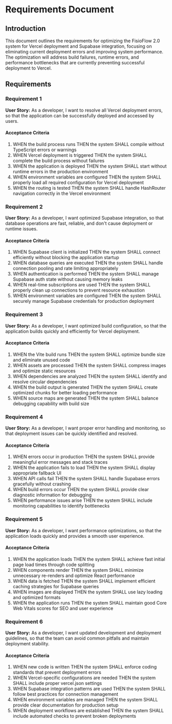 # Requirements Document

## Introduction

This document outlines the requirements for optimizing the FisioFlow 2.0 system for Vercel deployment and Supabase integration, focusing on eliminating current deployment errors and improving system performance. The optimization will address build failures, runtime errors, and performance bottlenecks that are currently preventing successful deployment to Vercel.

## Requirements

### Requirement 1

**User Story:** As a developer, I want to resolve all Vercel deployment errors, so that the application can be successfully deployed and accessed by users.

#### Acceptance Criteria

1. WHEN the build process runs THEN the system SHALL compile without TypeScript errors or warnings
2. WHEN Vercel deployment is triggered THEN the system SHALL complete the build process without failures
3. WHEN the application is deployed THEN the system SHALL start without runtime errors in the production environment
4. WHEN environment variables are configured THEN the system SHALL properly load all required configuration for Vercel deployment
5. WHEN the routing is tested THEN the system SHALL handle HashRouter navigation correctly in the Vercel environment

### Requirement 2

**User Story:** As a developer, I want optimized Supabase integration, so that database operations are fast, reliable, and don't cause deployment or runtime issues.

#### Acceptance Criteria

1. WHEN Supabase client is initialized THEN the system SHALL connect efficiently without blocking the application startup
2. WHEN database queries are executed THEN the system SHALL handle connection pooling and rate limiting appropriately
3. WHEN authentication is performed THEN the system SHALL manage Supabase auth state without causing memory leaks
4. WHEN real-time subscriptions are used THEN the system SHALL properly clean up connections to prevent resource exhaustion
5. WHEN environment variables are configured THEN the system SHALL securely manage Supabase credentials for production deployment

### Requirement 3

**User Story:** As a developer, I want optimized build configuration, so that the application builds quickly and efficiently for Vercel deployment.

#### Acceptance Criteria

1. WHEN the Vite build runs THEN the system SHALL optimize bundle size and eliminate unused code
2. WHEN assets are processed THEN the system SHALL compress images and optimize static resources
3. WHEN dependencies are analyzed THEN the system SHALL identify and resolve circular dependencies
4. WHEN the build output is generated THEN the system SHALL create optimized chunks for better loading performance
5. WHEN source maps are generated THEN the system SHALL balance debugging capability with build size

### Requirement 4

**User Story:** As a developer, I want proper error handling and monitoring, so that deployment issues can be quickly identified and resolved.

#### Acceptance Criteria

1. WHEN errors occur in production THEN the system SHALL provide meaningful error messages and stack traces
2. WHEN the application fails to load THEN the system SHALL display appropriate fallback UI
3. WHEN API calls fail THEN the system SHALL handle Supabase errors gracefully without crashing
4. WHEN build errors occur THEN the system SHALL provide clear diagnostic information for debugging
5. WHEN performance issues arise THEN the system SHALL include monitoring capabilities to identify bottlenecks

### Requirement 5

**User Story:** As a developer, I want performance optimizations, so that the application loads quickly and provides a smooth user experience.

#### Acceptance Criteria

1. WHEN the application loads THEN the system SHALL achieve fast initial page load times through code splitting
2. WHEN components render THEN the system SHALL minimize unnecessary re-renders and optimize React performance
3. WHEN data is fetched THEN the system SHALL implement efficient caching strategies for Supabase queries
4. WHEN images are displayed THEN the system SHALL use lazy loading and optimized formats
5. WHEN the application runs THEN the system SHALL maintain good Core Web Vitals scores for SEO and user experience

### Requirement 6

**User Story:** As a developer, I want updated development and deployment guidelines, so that the team can avoid common pitfalls and maintain deployment stability.

#### Acceptance Criteria

1. WHEN new code is written THEN the system SHALL enforce coding standards that prevent deployment errors
2. WHEN Vercel-specific configurations are needed THEN the system SHALL include proper vercel.json settings
3. WHEN Supabase integration patterns are used THEN the system SHALL follow best practices for connection management
4. WHEN environment variables are managed THEN the system SHALL provide clear documentation for production setup
5. WHEN deployment workflows are established THEN the system SHALL include automated checks to prevent broken deployments